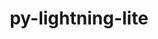 ---
title: "py-lightning-lite"
layout: cache
categories: [package, develop]
meta: {"versions": ["1.8.0"], "compilers": ["gcc@=7.3.1"], "oss": ["amzn2"], "platforms": ["linux"], "targets": ["x86_64_v3"], "stacks": ["root"], "num_specs": 6, "num_specs_by_stack": {"root": 6}}
spec_details: [{"hash": "dqjdcjcr6qcb3fkzxxt2omliiuar5pew", "compiler": "gcc@=7.3.1", "versions": ["1.8.0"], "os": "amzn2", "platform": "linux", "target": "x86_64_v3", "variants": ["build_system=python_pip"], "stacks": ["root"], "size": "-", "tarball": "https://binaries.spack.io/develop/build_cache/linux-amzn2-x86_64_v3/gcc-7.3.1/py-lightning-lite-1.8.0/linux-amzn2-x86_64_v3-gcc-7.3.1-py-lightning-lite-1.8.0-dqjdcjcr6qcb3fkzxxt2omliiuar5pew.spack"}, {"hash": "mj7uaqiqvgj56efa2ytylj7oytmgdsio", "compiler": "gcc@=7.3.1", "versions": ["1.8.0"], "os": "amzn2", "platform": "linux", "target": "x86_64_v3", "variants": ["build_system=python_pip"], "stacks": ["root"], "size": "-", "tarball": "https://binaries.spack.io/develop/build_cache/linux-amzn2-x86_64_v3/gcc-7.3.1/py-lightning-lite-1.8.0/linux-amzn2-x86_64_v3-gcc-7.3.1-py-lightning-lite-1.8.0-mj7uaqiqvgj56efa2ytylj7oytmgdsio.spack"}, {"hash": "dytrxi2aqzqhag4fwbtme44pfqxctlfz", "compiler": "gcc@=7.3.1", "versions": ["1.8.0"], "os": "amzn2", "platform": "linux", "target": "x86_64_v3", "variants": ["build_system=python_pip"], "stacks": ["root"], "size": "-", "tarball": "https://binaries.spack.io/develop/build_cache/linux-amzn2-x86_64_v3/gcc-7.3.1/py-lightning-lite-1.8.0/linux-amzn2-x86_64_v3-gcc-7.3.1-py-lightning-lite-1.8.0-dytrxi2aqzqhag4fwbtme44pfqxctlfz.spack"}, {"hash": "e3ht6swo2wki6q5b6ugtbrksel2en24y", "compiler": "gcc@=7.3.1", "versions": ["1.8.0"], "os": "amzn2", "platform": "linux", "target": "x86_64_v3", "variants": ["build_system=python_pip"], "stacks": ["root"], "size": "-", "tarball": "https://binaries.spack.io/develop/build_cache/linux-amzn2-x86_64_v3/gcc-7.3.1/py-lightning-lite-1.8.0/linux-amzn2-x86_64_v3-gcc-7.3.1-py-lightning-lite-1.8.0-e3ht6swo2wki6q5b6ugtbrksel2en24y.spack"}, {"hash": "tyo3ubkdxksvll622kycw2rehysssqee", "compiler": "gcc@=7.3.1", "versions": ["1.8.0"], "os": "amzn2", "platform": "linux", "target": "x86_64_v3", "variants": ["build_system=python_pip"], "stacks": ["root"], "size": "-", "tarball": "https://binaries.spack.io/develop/build_cache/linux-amzn2-x86_64_v3/gcc-7.3.1/py-lightning-lite-1.8.0/linux-amzn2-x86_64_v3-gcc-7.3.1-py-lightning-lite-1.8.0-tyo3ubkdxksvll622kycw2rehysssqee.spack"}, {"hash": "mpgh46g6zdsk72qum63nugbvjac6tc5z", "compiler": "gcc@=7.3.1", "versions": ["1.8.0"], "os": "amzn2", "platform": "linux", "target": "x86_64_v3", "variants": ["build_system=python_pip"], "stacks": ["root"], "size": "-", "tarball": "https://binaries.spack.io/develop/build_cache/linux-amzn2-x86_64_v3/gcc-7.3.1/py-lightning-lite-1.8.0/linux-amzn2-x86_64_v3-gcc-7.3.1-py-lightning-lite-1.8.0-mpgh46g6zdsk72qum63nugbvjac6tc5z.spack"}]
---